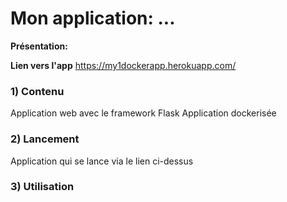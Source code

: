 # Mon application: ...

**Présentation:**

**Lien vers l'app**
https://my1dockerapp.herokuapp.com/

### 1) Contenu
Application web avec le framework Flask
Application dockerisée 

### 2) Lancement
Application qui se lance via le lien ci-dessus

### 3) Utilisation